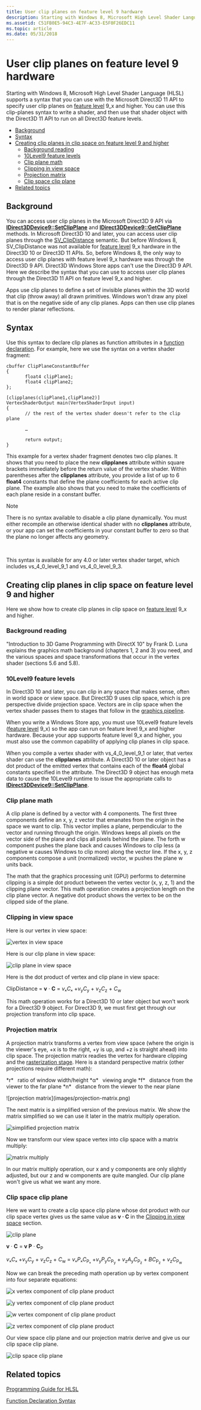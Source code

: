 ```yaml
---
title: User clip planes on feature level 9 hardware
description: Starting with Windows 8, Microsoft High Level Shader Language (HLSL) supports a syntax that you can use with the Microsoft Direct3D 11 API to specify user clip planes on feature level 9\_x and higher.
ms.assetid: C51FB0E5-94C3-4E7F-AC33-E5F0F26EDC11
ms.topic: article
ms.date: 05/31/2018
---
```


# User clip planes on feature level 9 hardware

Starting with Windows 8, Microsoft High Level Shader Language (HLSL) supports a syntax that you can use with the Microsoft Direct3D 11 API to specify user clip planes on [feature level](/windows/desktop/direct3d11/overviews-direct3d-11-devices-downlevel-intro) 9\_x and higher. You can use this clip-planes syntax to write a shader, and then use that shader object with the Direct3D 11 API to run on all Direct3D feature levels.

-   [Background](#background-reading)
-   [Syntax](#syntax)
-   [Creating clip planes in clip space on feature level 9 and higher](#creating-clip-planes-in-clip-space-on-feature-level-9-and-higher)
    -   [Background reading](#background-reading)
    -   [10Level9 feature levels](#10level9-feature-levels)
    -   [Clip plane math](#clip-plane-math)
    -   [Clipping in view space](#clipping-in-view-space)
    -   [Projection matrix](#projection-matrix)
    -   [Clip space clip plane](#clip-space-clip-plane)
-   [Related topics](#related-topics)

## Background

You can access user clip planes in the Microsoft Direct3D 9 API via [**IDirect3DDevice9::SetClipPlane**](/windows/desktop/api/d3d9/nf-d3d9-idirect3ddevice9-setclipplane) and [**IDirect3DDevice9::GetClipPlane**](/windows/desktop/api/d3d9/nf-d3d9-idirect3ddevice9-getclipplane) methods. In Microsoft Direct3D 10 and later, you can access user clip planes through the [SV\_ClipDistance](dx-graphics-hlsl-semantics.md) semantic. But before Windows 8, SV\_ClipDistance was not available for [feature level](/windows/desktop/direct3d11/overviews-direct3d-11-devices-downlevel-intro) 9\_x hardware in the Direct3D 10 or Direct3D 11 APIs. So, before Windows 8, the only way to access user clip planes with feature level 9\_x hardware was through the Direct3D 9 API. Direct3D Windows Store apps can't use the Direct3D 9 API. Here we describe the syntax that you can use to access user clip planes through the Direct3D 11 API on feature level 9\_x and higher.

Apps use clip planes to define a set of invisible planes within the 3D world that clip (throw away) all drawn primitives. Windows won't draw any pixel that is on the negative side of any clip planes. Apps can then use clip planes to render planar reflections.

## Syntax

Use this syntax to declare clip planes as function attributes in a [function declaration](dx-graphics-hlsl-function-syntax.md). For example, here we use the syntax on a vertex shader fragment:

``` syntax
cbuffer ClipPlaneConstantBuffer 
{
       float4 clipPlane1;
       float4 clipPlane2;
};

[clipplanes(clipPlane1,clipPlane2)]
VertexShaderOutput main(VertexShaderInput input)
{
       // the rest of the vertex shader doesn't refer to the clip plane
 
       …
 
       return output;
}
```

This example for a vertex shader fragment denotes two clip planes. It shows that you need to place the new **clipplanes** attribute within square brackets immediately before the return value of the vertex shader. Within parentheses after the **clipplanes** attribute, you provide a list of up to 6 **float4** constants that define the plane coefficients for each active clip plane. The example also shows that you need to make the coefficients of each plane reside in a constant buffer.

> [!Note]  
> There is no syntax available to disable a clip plane dynamically. You must either recompile an otherwise identical shader with no **clipplanes** attribute, or your app can set the coefficients in your constant buffer to zero so that the plane no longer affects any geometry.

 

This syntax is available for any 4.0 or later vertex shader target, which includes vs\_4\_0\_level\_9\_1 and vs\_4\_0\_level\_9\_3.

## Creating clip planes in clip space on feature level 9 and higher

Here we show how to create clip planes in clip space on [feature level](/windows/desktop/direct3d11/overviews-direct3d-11-devices-downlevel-intro) 9\_x and higher.

### Background reading

"Introduction to 3D Game Programming with DirectX 10" by Frank D. Luna explains the graphics math background (chapters 1, 2 and 3) you need, and the various spaces and space transformations that occur in the vertex shader (sections 5.6 and 5.8).

### 10Level9 feature levels

In Direct3D 10 and later, you can clip in any space that makes sense, often in world space or view space. But Direct3D 9 uses clip space, which is pre perspective divide projection space. Vectors are in clip space when the vertex shader passes them to stages that follow in the [graphics pipeline](/windows/desktop/direct3d11/overviews-direct3d-11-graphics-pipeline).

When you write a Windows Store app, you must use 10Level9 feature levels ([feature level](/windows/desktop/direct3d11/overviews-direct3d-11-devices-downlevel-intro) 9\_x) so the app can run on feature level 9\_x and higher hardware. Because your app supports feature level 9\_x and higher, you must also use the common capability of applying clip planes in clip space.

When you compile a vertex shader with vs\_4\_0\_level\_9\_1 or later, that vertex shader can use the **clipplanes** attribute. A Direct3D 10 or later object has a dot product of the emitted vertex that contains each of the **float4** global constants specified in the attribute. The Direct3D 9 object has enough meta data to cause the 10Level9 runtime to issue the appropriate calls to [**IDirect3DDevice9::SetClipPlane**](/windows/desktop/api/d3d9/nf-d3d9-idirect3ddevice9-setclipplane).

### Clip plane math

A clip plane is defined by a vector with 4 components. The first three components define an x, y, z vector that emanates from the origin in the space we want to clip. This vector implies a plane, perpendicular to the vector and running through the origin. Windows keeps all pixels on the vector side of the plane and clips all pixels behind the plane. The forth w component pushes the plane back and causes Windows to clip less (a negative w causes Windows to clip more) along the vector line. If the x, y, z components compose a unit (normalized) vector, w pushes the plane w units back.

The math that the graphics processing unit (GPU) performs to determine clipping is a simple dot product between the vertex vector (x, y, z, 1) and the clipping plane vector. This math operation creates a projection length on the clip plane vector. A negative dot product shows the vertex to be on the clipped side of the plane.

### Clipping in view space

Here is our vertex in view space:

![vertex in view space](images/vertex-clip.png)

Here is our clip plane in view space:

![clip plane in view space](images/clip-plane-view.png)

Here is the dot product of vertex and clip plane in view space:

ClipDistance = **v** · **C** = *v*ₓ*C*ₓ +*v*<sub>y</sub>*C*<sub>y</sub> + *v*<sub>z</sub>*C*<sub>z</sub> + *C*<sub>w</sub>

This math operation works for a Direct3D 10 or later object but won't work for a Direct3D 9 object. For Direct3D 9, we must first get through our projection transform into clip space.

### Projection matrix

A projection matrix transforms a vertex from view space (where the origin is the viewer's eye, +x is to the right, +y is up, and +z is straight ahead) into clip space. The projection matrix readies the vertex for hardware clipping and the [rasterization stage](/windows/desktop/direct3d11/d3d10-graphics-programming-guide-rasterizer-stage). Here is a standard perspective matrix (other projections require different math):

<dl> *r*  ratio of window width/height  
*α*  viewing angle  
*f*  distance from the viewer to the far plane  
*n*  distance from the viewer to the near plane  
</dl>![projection matrix](images/projection-matrix.png)

The next matrix is a simplified version of the previous matrix. We show the matrix simplified so we can use it later in the matrix multiply operation.

![simplified projection matrix](images/projection-matrix2.png)

Now we transform our view space vertex into clip space with a matrix multiply:

![matrix multiply](images/matrix-multiply.png)

In our matrix multiply operation, our x and y components are only slightly adjusted, but our z and w components are quite mangled. Our clip plane won't give us what we want any more.

### Clip space clip plane

Here we want to create a clip space clip plane whose dot product with our clip space vertex gives us the same value as **v · C** in the [Clipping in view space](#clipping-in-view-space) section.

![clip plane](images/clip-space-clip-plane.png)

**v** · **C** = **v P** · **C**<sub>P</sub>

*v*ₓ*C*ₓ +*v*<sub>y</sub>*C*<sub>y</sub> + *v*<sub>z</sub>*C*<sub>z</sub> + *C*<sub>w</sub> = *v*ₓ*P*ₓ*C*<sub>Pₓ</sub> +*v*<sub>y</sub>*P*<sub>y</sub>*C*<sub>P<sub>y</sub></sub> + *v*<sub>z</sub>*A*<sub>y</sub>*C*<sub>P<sub>z</sub></sub> + *BC*<sub>P<sub>z</sub></sub> + *v*<sub>z</sub>*C*<sub>P<sub>w</sub></sub>

Now we can break the preceding math operation up by vertex component into four separate equations:

![x vertex component of clip plane product](images/clip-space-clip-plane-equ1.png)

![y vertex component of clip plane product](images/clip-space-clip-plane-equ2.png)

![w vertex component of clip plane product](images/clip-space-clip-plane-equ3.png)

![z vertex component of clip plane product](images/clip-space-clip-plane-equ4.png)

Our view space clip plane and our projection matrix derive and give us our clip space clip plane.

![clip space clip plane](images/clip-space-clip-plane-matrix.png)

## Related topics

<dl> <dt>

[Programming Guide for HLSL](dx-graphics-hlsl-pguide.md)
</dt> <dt>

[Function Declaration Syntax](dx-graphics-hlsl-function-syntax.md)
</dt> </dl>

 

 